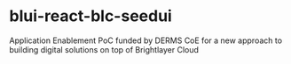 # blui-react-blc-seedui
Application Enablement PoC funded by DERMS CoE for a new approach to building digital solutions on top of Brightlayer Cloud
